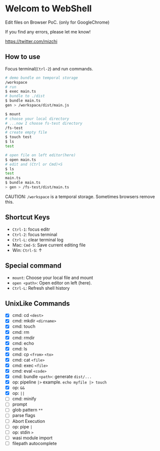 # Welcom to WebShell

Edit files on Browser PoC. (only for GoogleChrome)

If you find any errors, please let me know!

https://twitter.com/mizchi

## How to use

Focus terminal(`Ctrl-2`) and run commands.

```sh
# demo bundle on temporal storage
/workspace
# run
$ exec main.ts
# bundle to ./dist
$ bundle main.ts
gen > /workspace/dist/main.js

$ mount
# choose your local directory
# ...now I choose fs-test directory
/fs-test
# create empty file
$ touch test
$ ls
test

# open file on left editor(here)
$ open main.ts
# edit and (Ctrl or Cmd)+S
$ ls
test
main.ts
$ bundle main.ts
> gen > /fs-test/dist/main.ts
```

CAUTION: `/workspace` is a temporal storage. Sometimes browsers remove this.

## Shortcut Keys

- `Ctrl-1`: focus editr
- `Ctrl-2`: focus terminal
- `Ctrl-L`: clear terminal log
- Mac: `Cmd-S`: Save current editing file
- Win: `Ctrl-S`: ↑

## Special command

- `mount`: Choose your local file and mount
- `open <path>`: Open editor on left (here).
- `Ctrl-L`: Refresh shell history

## UnixLike Commands

- [x] cmd: cd `<dest>`
- [x] cmd: mkdir `<dirname>`
- [x] cmd: touch
- [x] cmd: rm
- [x] cmd: rmdir
- [x] cmd: echo
- [x] cmd: ls
- [x] cmd: cp `<from>` `<to>`
- [x] cmd: cat `<file>`
- [x] cmd: exec `<file>`
- [x] cmd: eval `<code>`
- [x] cmd: bundle `<path>`: generate `dist/...`
- [x] op: pipeline `|>` example. `echo myfile |> touch`
- [x] op: `&&`
- [x] op: `||`
- [ ] cmd: minify
- [ ] prompt
- [ ] glob pattern `**`
- [ ] parse flags
- [ ] Abort Execution
- [ ] op: pipe `|`
- [ ] op: stdin `>`
- [ ] wasi module import
- [ ] filepath autocomplete